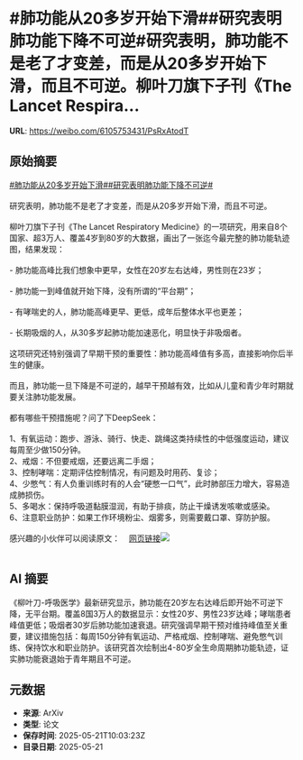 # #肺功能从20多岁开始下滑##研究表明肺功能下降不可逆#研究表明，肺功能不是老了才变差，而是从20多岁开始下滑，而且不可逆。柳叶刀旗下子刊《The Lancet Respira...

**URL**: https://weibo.com/6105753431/PsRxAtodT

## 原始摘要

<a href="https://m.weibo.cn/search?containerid=231522type%3D1%26t%3D10%26q%3D%23%E8%82%BA%E5%8A%9F%E8%83%BD%E4%BB%8E20%E5%A4%9A%E5%B2%81%E5%BC%80%E5%A7%8B%E4%B8%8B%E6%BB%91%23&amp;extparam=%23%E8%82%BA%E5%8A%9F%E8%83%BD%E4%BB%8E20%E5%A4%9A%E5%B2%81%E5%BC%80%E5%A7%8B%E4%B8%8B%E6%BB%91%23" data-hide=""><span class="surl-text">#肺功能从20多岁开始下滑#</span></a><a href="https://m.weibo.cn/search?containerid=231522type%3D1%26t%3D10%26q%3D%23%E7%A0%94%E7%A9%B6%E8%A1%A8%E6%98%8E%E8%82%BA%E5%8A%9F%E8%83%BD%E4%B8%8B%E9%99%8D%E4%B8%8D%E5%8F%AF%E9%80%86%23&amp;extparam=%23%E7%A0%94%E7%A9%B6%E8%A1%A8%E6%98%8E%E8%82%BA%E5%8A%9F%E8%83%BD%E4%B8%8B%E9%99%8D%E4%B8%8D%E5%8F%AF%E9%80%86%23" data-hide=""><span class="surl-text">#研究表明肺功能下降不可逆#</span></a><br><br>研究表明，肺功能不是老了才变差，而是从20多岁开始下滑，而且不可逆。<br><br>柳叶刀旗下子刊《The Lancet Respiratory Medicine》的一项研究，用来自8个国家、超3万人、覆盖4岁到80岁的大数据，画出了一张迄今最完整的肺功能轨迹图，结果发现：<br><br>- 肺功能高峰比我们想象中更早，女性在20岁左右达峰，男性则在23岁；<br><br>- 肺功能一到峰值就开始下降，没有所谓的“平台期”；<br><br>- 有哮喘史的人，肺功能高峰更早、更低，成年后整体水平也更差；<br><br>- 长期吸烟的人，从30多岁起肺功能加速恶化，明显快于非吸烟者。<br><br>这项研究还特别强调了早期干预的重要性：肺功能高峰值有多高，直接影响你后半生的健康。<br><br>而且，肺功能一旦下降是不可逆的，越早干预越有效，比如从儿童和青少年时期就要关注肺功能发展。<br><br>都有哪些干预措施呢？问了下DeepSeek：<br><br>1、有氧运动：跑步、游泳、骑行、快走、跳绳这类持续性的中低强度运动，建议每周至少做150分钟。<br>2、戒烟：不但要戒烟，还要远离二手烟；<br>3、控制哮喘：定期评估控制情况，有问题及时用药、复诊；<br>4、少憋气：有人负重训练时有的人会“硬憋一口气”，此时肺部压力增大，容易造成肺损伤。<br>5、多喝水：保持呼吸道黏膜湿润，有助于排痰，防止干燥诱发咳嗽或感染。<br>6、注意职业防护：如果工作环境粉尘、烟雾多，则需要戴口罩、穿防护服。<br><br>感兴趣的小伙伴可以阅读原文：<a href="https://weibo.cn/sinaurl?u=https%3A%2F%2Fwww.thelancet.com%2Fjournals%2Flanres%2Farticle%2FPIIS2213-2600%2825%2900043-8%2Ffulltext" data-hide=""><span class="url-icon"><img style="width: 1rem;height: 1rem" src="https://h5.sinaimg.cn/upload/2015/09/25/3/timeline_card_small_web_default.png" referrerpolicy="no-referrer"></span><span class="surl-text">网页链接</span></a><img style="" src="https://tvax4.sinaimg.cn/large/006Fd7o3gy1i1n8fxn7tjj30uz0zk4qp.jpg" referrerpolicy="no-referrer"><br><br>

## AI 摘要

《柳叶刀-呼吸医学》最新研究显示，肺功能在20岁左右达峰后即开始不可逆下降，无平台期。覆盖8国3万人的数据显示：女性20岁、男性23岁达峰；哮喘患者峰值更低；吸烟者30岁后肺功能加速衰退。研究强调早期干预对维持峰值至关重要，建议措施包括：每周150分钟有氧运动、严格戒烟、控制哮喘、避免憋气训练、保持饮水和职业防护。该研究首次绘制出4-80岁全生命周期肺功能轨迹，证实肺功能衰退始于青年期且不可逆。

## 元数据

- **来源**: ArXiv
- **类型**: 论文
- **保存时间**: 2025-05-21T10:03:23Z
- **目录日期**: 2025-05-21
